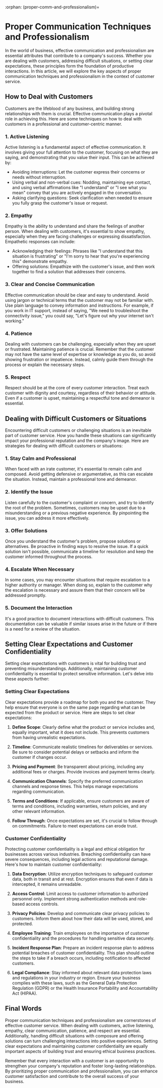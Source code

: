:orphan:
(proper-comm-and-professionalism)=

# Proper Communication Techniques and Professionalism

In the world of business, effective communication and professionalism are essential attributes that contribute to a company's success. Whether you are dealing with customers, addressing difficult situations, or setting clear expectations, these principles form the foundation of productive interactions. In this article, we will explore the key aspects of proper communication techniques and professionalism in the context of customer service.

## How to Deal with Customers

Customers are the lifeblood of any business, and building strong relationships with them is crucial. Effective communication plays a pivotal role in achieving this. Here are some techniques on how to deal with customers in a professional and customer-centric manner.

### 1. Active Listening

Active listening is a fundamental aspect of effective communication. It involves giving your full attention to the customer, focusing on what they are saying, and demonstrating that you value their input. This can be achieved by:

- Avoiding interruptions: Let the customer express their concerns or needs without interruption.
- Using verbal and non-verbal cues: Nodding, maintaining eye contact, and using verbal affirmations like "I understand" or "I see what you mean" convey that you are actively engaged in the conversation.
- Asking clarifying questions: Seek clarification when needed to ensure you fully grasp the customer's issue or request.

### 2. Empathy

Empathy is the ability to understand and share the feelings of another person. When dealing with customers, it's essential to show empathy, especially when they are facing challenges or expressing dissatisfaction. Empathetic responses can include:

- Acknowledging their feelings: Phrases like "I understand that this situation is frustrating" or "I'm sorry to hear that you're experiencing this" demonstrate empathy.
- Offering solutions: Empathize with the customer's issue, and then work together to find a solution that addresses their concerns.

### 3. Clear and Concise Communication

Effective communication should be clear and easy to understand. Avoid using jargon or technical terms that the customer may not be familiar with. Use plain language to convey information and instructions. For example, if you work in IT support, instead of saying, "We need to troubleshoot the connectivity issue," you could say, "Let's figure out why your internet isn't working."

### 4. Patience

Dealing with customers can be challenging, especially when they are upset or frustrated. Maintaining patience is crucial. Remember that the customer may not have the same level of expertise or knowledge as you do, so avoid showing frustration or impatience. Instead, calmly guide them through the process or explain the necessary steps.

### 5. Respect

Respect should be at the core of every customer interaction. Treat each customer with dignity and courtesy, regardless of their behavior or attitude. Even if a customer is upset, maintaining a respectful tone and demeanor is essential.

## Dealing with Difficult Customers or Situations

Encountering difficult customers or challenging situations is an inevitable part of customer service. How you handle these situations can significantly impact your professional reputation and the company's image. Here are strategies for dealing with difficult customers or situations:

### 1. Stay Calm and Professional

When faced with an irate customer, it's essential to remain calm and composed. Avoid getting defensive or argumentative, as this can escalate the situation. Instead, maintain a professional tone and demeanor.

### 2. Identify the Issue

Listen carefully to the customer's complaint or concern, and try to identify the root of the problem. Sometimes, customers may be upset due to a misunderstanding or a previous negative experience. By pinpointing the issue, you can address it more effectively.

### 3. Offer Solutions

Once you understand the customer's problem, propose solutions or alternatives. Be proactive in finding ways to resolve the issue. If a quick solution isn't possible, communicate a timeline for resolution and keep the customer informed throughout the process.

### 4. Escalate When Necessary

In some cases, you may encounter situations that require escalation to a higher authority or manager. When doing so, explain to the customer why the escalation is necessary and assure them that their concern will be addressed promptly.

### 5. Document the Interaction

It's a good practice to document interactions with difficult customers. This documentation can be valuable if similar issues arise in the future or if there is a need for a review of the situation.

## Setting Clear Expectations and Customer Confidentiality

Setting clear expectations with customers is vital for building trust and preventing misunderstandings. Additionally, maintaining customer confidentiality is essential to protect sensitive information. Let's delve into these aspects further:

### Setting Clear Expectations

Clear expectations provide a roadmap for both you and the customer. They help ensure that everyone is on the same page regarding what can be expected from the product or service. Here are steps to set clear expectations:

1. **Define Scope**: Clearly define what the product or service includes and, equally important, what it does not include. This prevents customers from having unrealistic expectations.

2. **Timeline**: Communicate realistic timelines for deliverables or services. Be sure to consider potential delays or setbacks and inform the customer if changes occur.

3. **Pricing and Payment**: Be transparent about pricing, including any additional fees or charges. Provide invoices and payment terms clearly.

4. **Communication Channels**: Specify the preferred communication channels and response times. This helps manage expectations regarding communication.

5. **Terms and Conditions**: If applicable, ensure customers are aware of terms and conditions, including warranties, return policies, and any other relevant information.

6. **Follow Through**: Once expectations are set, it's crucial to follow through on commitments. Failure to meet expectations can erode trust.

### Customer Confidentiality

Protecting customer confidentiality is a legal and ethical obligation for businesses across various industries. Breaching confidentiality can have severe consequences, including legal actions and reputational damage. Here's how to maintain customer confidentiality:

1. **Data Encryption**: Utilize encryption techniques to safeguard customer data, both in transit and at rest. Encryption ensures that even if data is intercepted, it remains unreadable.

2. **Access Control**: Limit access to customer information to authorized personnel only. Implement strong authentication methods and role-based access controls.

3. **Privacy Policies**: Develop and communicate clear privacy policies to customers. Inform them about how their data will be used, stored, and protected.

4. **Employee Training**: Train employees on the importance of customer confidentiality and the procedures for handling sensitive data securely.

5. **Incident Response Plan**: Prepare an incident response plan to address potential breaches of customer confidentiality. This plan should outline the steps to take if a breach occurs, including notification to affected customers.

6. **Legal Compliance**: Stay informed about relevant data protection laws and regulations in your industry or region. Ensure your business complies with these laws, such as the General Data Protection Regulation (GDPR) or the Health Insurance Portability and Accountability Act (HIPAA).

## Final Words

Proper communication techniques and professionalism are cornerstones of effective customer service. When dealing with customers, active listening, empathy, clear communication, patience, and respect are essential. Additionally, handling difficult situations with composure and offering solutions can turn challenging interactions into positive experiences. Setting clear expectations and maintaining customer confidentiality are equally important aspects of building trust and ensuring ethical business practices.

Remember that every interaction with a customer is an opportunity to strengthen your company's reputation and foster long-lasting relationships. By prioritizing proper communication and professionalism, you can enhance customer satisfaction and contribute to the overall success of your business.
